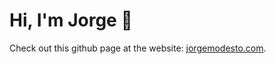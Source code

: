 # Hi, I'm Jorge :wave:

Check out this github page at the website: [jorgemodesto.com](https://jorgemodesto.com).
